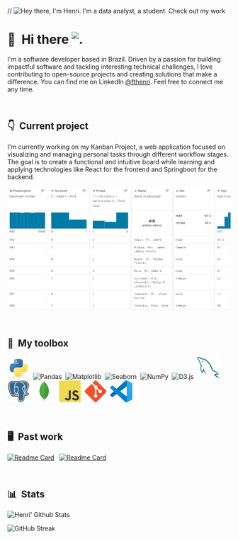 // <img src="https://github.com/user-attachments/assets/ca41e7a4-1a18-4f4b-91c7-4dbe1c534530" alt="Hey there, I'm Henri. I'm a data analyst, a student. Check out my work" width="960" height="460">

# 👋 &nbsp;Hi there <img src="https://github.com/user-attachments/assets/ca41e7a4-1a18-4f4b-91c7-4dbe1c534530" alt="." width="30" height="30">

I'm a software developer based in Brazil. Driven by a passion for building impactful software and tackling interesting technical challenges, I love contributing to open-source projects and creating solutions that make a difference. You can find me on LinkedIn [@fthenri](https://www.linkedin.com/in/fthenri/). Feel free to connect me any time.

&nbsp;

## 👇 &nbsp;Current project

I'm currently working on my Kanban Project, a web application focused on visualizing and managing personal tasks through different workflow stages. The goal is to create a functional and intuitive board while learning and applying technologies like React for the frontend and Springboot for the backend.

![Kanban board](/assets/titaniceda.png)

&nbsp;

## 🧰 &nbsp;My toolbox

<img src="https://raw.githubusercontent.com/devicons/devicon/master/icons/python/python-original.svg" alt="Python" width="50" height="50"/> &nbsp;<img src="https://upload.wikimedia.org/wikipedia/commons/thumb/e/ed/Pandas_logo.svg/512px-Pandas_logo.svg.png" alt="Pandas" width="50" height="50"/> &nbsp;<img src="https://upload.wikimedia.org/wikipedia/commons/8/84/Matplotlib_icon.svg" alt="Matplotlib" width="50" height="50"/> &nbsp;<img src="https://seaborn.pydata.org/_images/logo-mark-lightbg.svg" alt="Seaborn" width="50" height="50"/> &nbsp;<img src="https://github.com/user-attachments/assets/81457a0f-77fb-4337-94bb-1a6d4ba3bc90" alt="NumPy" width="50" height="50"/> &nbsp;<img src="https://raw.githubusercontent.com/d3/d3-logo/master/d3.png" alt="D3.js" width="50" height="50"/> &nbsp;<img src="https://raw.githubusercontent.com/devicons/devicon/master/icons/mysql/mysql-original.svg" alt="MySQL" width="50" height="50"/> &nbsp;<img src="https://raw.githubusercontent.com/devicons/devicon/master/icons/postgresql/postgresql-original.svg" alt="PostgreSQL" width="50" height="50"/> &nbsp;<img src="https://raw.githubusercontent.com/devicons/devicon/master/icons/mongodb/mongodb-original.svg" alt="MongoDB" width="50" height="50"/> &nbsp;<img src="https://raw.githubusercontent.com/devicons/devicon/master/icons/javascript/javascript-original.svg" alt="JavaScript" width="50" height="50"/> &nbsp;<img src="https://raw.githubusercontent.com/devicons/devicon/master/icons/git/git-original.svg" alt="Git" width="50" height="50"/> &nbsp;<img src="https://raw.githubusercontent.com/devicons/devicon/master/icons/vscode/vscode-original.svg" alt="VS Code" width="50" height="50"/>  

&nbsp;

## 🖥 &nbsp;Past work

[![Readme Card](https://github-readme-stats.vercel.app/api/pin/?username=Jeraross&repo=Hotline-Recife&bg_color=0d1116&title_color=1971ff&text_color=a4aacb&icon_color=007ec6)](https://github.com/Jeraross/Hotline-Recife) &nbsp; [![Readme Card](https://github-readme-stats.vercel.app/api/pin/?username=Jeraross&repo=CUIDA&bg_color=0d1116&title_color=1971ff&text_color=a4aacb&icon_color=007ec6)](https://github.com/Jeraross/CUIDA) 

&nbsp;

## 📊 &nbsp;Stats

![Henri' Github Stats](https://github-readme-stats.vercel.app/api?username=fthenri&hide=contribs,prs&show_icons=true&bg_color=0d1116&title_color=1971ff&text_color=a4aacb&icon_color=1971ff)

![GitHub Streak](https://github-readme-streak-stats.herokuapp.com/?user=fthenri&theme=dark&count_private=true&bg_color=0d1116&title_color=ce09ec&text_color=a4aacb&icon_color=007ec6)

